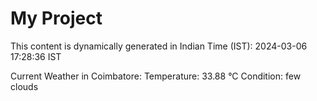 # My Project

This content is dynamically generated in Indian Time (IST): 2024-03-06 17:28:36 IST


Current Weather in Coimbatore:
Temperature: 33.88 °C
Condition: few clouds

